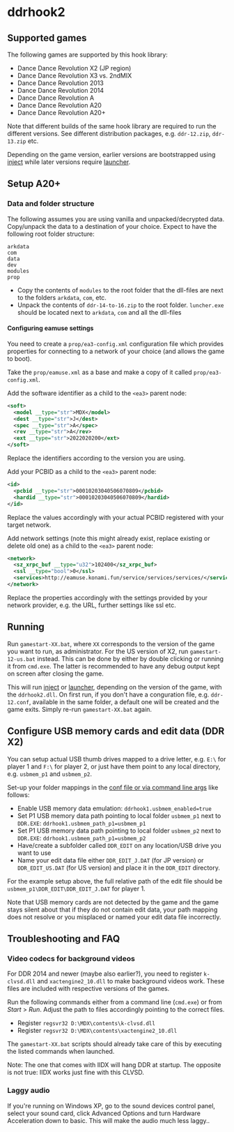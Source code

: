 # ddrhook2

## Supported games

The following games are supported by this hook library:

- Dance Dance Revolution X2 (JP region)
- Dance Dance Revolution X3 vs. 2ndMIX
- Dance Dance Revolution 2013
- Dance Dance Revolution 2014
- Dance Dance Revolution A
- Dance Dance Revolution A20
- Dance Dance Revolution A20+

Note that different builds of the same hook library are required to run the different versions. See
different distribution packages, e.g. `ddr-12.zip`, `ddr-13.zip` etc.

Depending on the game version, earlier versions are bootstrapped using [inject](../inject.md) while
later versions require [launcher](../launcher.md).

## Setup A20+

### Data and folder structure

The following assumes you are using vanilla and unpacked/decrypted data. Copy/unpack the data to a
destination of your choice. Expect to have the following root folder structure:

```
arkdata
com
data
dev
modules
prop
```

- Copy the contents of `modules` to the root folder that the dll-files are next to the folders
  `arkdata`, `com`, etc.
- Unpack the contents of `ddr-14-to-16.zip` to the root folder. `luncher.exe` should be located next
  to `arkdata`, `com` and all the dll-files

#### Configuring eamuse settings

You need to create a `prop/ea3-config.xml` configuration file which provides properties for
connecting to a network of your choice (and allows the game to boot).

Take the `prop/eamuse.xml` as a base and make a copy of it called `prop/ea3-config.xml`.

Add the software identifier as a child to the `<ea3>` parent node:

```xml
<soft>
  <model __type="str">MDX</model>
  <dest __type="str">J</dest>
  <spec __type="str">A</spec>
  <rev __type="str">A</rev>
  <ext __type="str">2022020200</ext>
</soft>
```

Replace the identifiers according to the version you are using.

Add your PCBID as a child to the `<ea3>` parent node:

```xml
<id>
  <pcbid __type="str">00010203040506070809</pcbid>
  <hardid __type="str">00010203040506070809</hardid>
</id>
```

Replace the values accordingly with your actual PCBID registered with your target network.

Add network settings (note this might already exist, replace existing or delete old one) as a child
to the `<ea3>` parent node:

```xml
<network>
  <sz_xrpc_buf __type="u32">102400</sz_xrpc_buf>
  <ssl __type="bool">0</ssl>
  <services>http://eamuse.konami.fun/service/services/services/</services>
</network>
```

Replace the properties accordingly with the settings provided by your network provider, e.g. the
URL, further settings like ssl etc.

## Running

Run `gamestart-XX.bat`, where `XX` corresponds to the version of the game you want to run, as
administrator. For the US version of X2, run `gamestart-12-us.bat` instead. This can be done by
either by double clicking or running it from `cmd.exe`. The latter is recommended to have any debug
output kept on screen after closing the game.

This will run [inject](../inject.md) or [launcher](../launcher.md), depending on the version of the
game, with the `ddrhook2.dll`. On first run, if you don't have a conguration file, e.g.
`ddr-12.conf`, available in the same folder, a default one will be created and the game exits.
Simply re-run `gamestart-XX.bat` again.

## Configure USB memory cards and edit data (DDR X2)

You can setup actual USB thumb drives mapped to a drive letter, e.g. `E:\` for player 1 and `F:\`
for player 2, or just have them point to any local directory, e.g. `usbmem_p1` and `usbmem_p2`.

Set-up your folder mappings in the [conf file or via command line args](#configuration-ddrhook) like
follows:

- Enable USB memory data emulation: `ddrhook1.usbmem_enabled=true`
- Set P1 USB memory data path pointing to local folder `usbmem_p1` next to `DDR.EXE`:
  `ddrhook1.usbmem_path_p1=usbmem_p1`
- Set P1 USB memory data path pointing to local folder `usbmem_p2` next to `DDR.EXE`:
  `ddrhook1.usbmem_path_p1=usbmem_p2`
- Have/create a subfolder called `DDR_EDIT` on any location/USB drive you want to use
- Name your edit data file either `DDR_EDIT_J.DAT` (for JP version) or `DDR_EDIT_US.DAT` (for US
  version) and place it in the `DDR_EDIT` directory.

For the example setup above, the full relative path of the edit file should be
`usbmem_p1\DDR_EDIT\DDR_EDIT_J.DAT` for player 1.

Note that USB memory cards are not detected by the game and the game stays silent about that if they
do not contain edit data, your path mapping does not resolve or you misplaced or named your edit
data file incorrectly.

## Troubleshooting and FAQ

### Video codecs for background videos

For DDR 2014 and newer (maybe also earlier?), you need to register `k-clvsd.dll` and
`xactengine2_10.dll` to make background videos work. These files are included with respective
versions of the games.

Run the following commands either from a command line (`cmd.exe`) or from *Start* > *Run*. Adjust
the path to files accordingly pointing to the correct files.

- Register `regsvr32 D:\MDX\contents\k-clvsd.dll`
- Register `regsvr32 D:\MDX\contents\xactengine2_10.dll`

The `gamestart-XX.bat` scripts should already take care of this by executing the listed commands
when launched.

Note: The one that comes with IIDX will hang DDR at startup. The opposite is not true: IIDX works
just fine with this CLVSD.

### Laggy audio

If you're running on Windows XP, go to the sound devices control panel, select your sound card,
click Advanced Options and turn Hardware Acceleration down to basic. This will make the audio much
less laggy..
